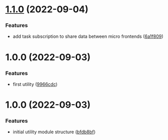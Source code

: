 # [1.1.0](https://github.com/edwardramirez31/mf-todo-utility/compare/v1.0.0...v1.1.0) (2022-09-04)


### Features

* add task subscription to share data between micro frontends ([6a1f809](https://github.com/edwardramirez31/mf-todo-utility/commit/6a1f809f332ef06288a275cd459b7a67188c6b5c))

# 1.0.0 (2022-09-03)


### Features

* first utility ([9966cdc](https://github.com/edwardramirez31/mf-todo-utility/commit/9966cdce140d0775286aec07135f3245077ff488))

# 1.0.0 (2022-09-03)


### Features

* initial utility module structure ([bfdb8bf](https://github.com/edwardramirez31/micro-frontend-utility-module/commit/bfdb8bf4229fae1b9b3ae7bea7710a8e0ffb5c85))
